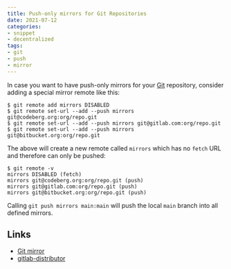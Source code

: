 ```yaml
---
title: Push-only mirrors for Git Repositories
date: 2021-07-12
categories:
- snippet
- decentralized
tags:
- git
- push
- mirror
---
```


In case you want to have push-only mirrors for your [Git](https://git-scm.com/) repository, consider adding a special mirror remote like this:

```shell script
$ git remote add mirrors DISABLED
$ git remote set-url --add --push mirrors git@codeberg.org:org/repo.git
$ git remote set-url --add --push mirrors git@gitlab.com:org/repo.git
$ git remote set-url --add --push mirrors git@bitbucket.org:org/repo.git
```

The above will create a new remote called `mirrors` which has no `fetch` URL and therefore can only be pushed:

```shell script
$ git remote -v
mirrors DISABLED (fetch)
mirrors git@codeberg.org:org/repo.git (push)
mirrors git@gitlab.com:org/repo.git (push)
mirrors git@bitbucket.org:org/repo.git (push)
```

Calling `git push mirrors main:main` will push the local `main` branch into all defined mirrors.

## Links

- [Git mirror](../git-mirror)
- [gitlab-distributor](../gitlab-distributor)

